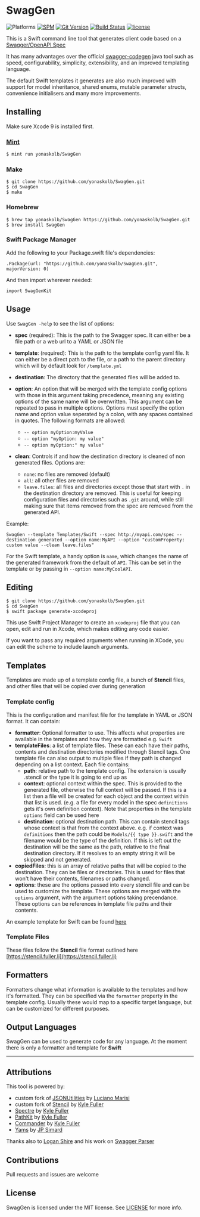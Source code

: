 # SwagGen

![Platforms](https://img.shields.io/badge/platforms-Linux%20%7C%20macOS-blue.svg)
[![SPM](https://img.shields.io/badge/spm-compatible-brightgreen.svg?style=flat)](https://swift.org/package-manager)
[![Git Version](https://img.shields.io/github/release/yonaskolb/swaggen.svg)](https://github.com/yonaskolb/SwagGen/releases)
[![Build Status](https://img.shields.io/travis/yonaskolb/SwagGen/master.svg?style=flat)](https://travis-ci.org/yonaskolb/SwagGen)
[![license](https://img.shields.io/github/license/mashape/apistatus.svg)](https://github.com/yonaskolb/SwagGen/blob/master/LICENSE)

This is a Swift command line tool that generates client code based on a [Swagger/OpenAPI Spec](http://swagger.io)

It has many advantages over the official [swagger-codegen](https://github.com/swagger-api/swagger-codegen) java tool such as speed, configurability, simplicity, extensibility, and an improved templating language.

The default Swift templates it generates are also much improved with support for model inheritance, shared enums, mutable parameter structs, convenience initialisers and many more improvements.

## Installing
Make sure Xcode 9 is installed first.

### [Mint](https://github.com/yonaskolb/mint)
```sh
$ mint run yonaskolb/SwagGen
```

### Make

```
$ git clone https://github.com/yonaskolb/SwagGen.git
$ cd SwagGen
$ make
```

### Homebrew

```
$ brew tap yonaskolb/SwagGen https://github.com/yonaskolb/SwagGen.git
$ brew install SwagGen
```

### Swift Package Manager

Add the following to your Package.swift file's dependencies:

```
.Package(url: "https://github.com/yonaskolb/SwagGen.git", majorVersion: 0)
```

And then import wherever needed:

```
import SwagGenKit
```


## Usage
Use `SwagGen -help` to see the list of options:

- **spec** (required): This is the path to the Swagger spec. It can either be a file path or a web url to a YAML or JSON file
- **template**: (required): This is the path to the template config yaml file. It can either be a direct path to the file, or a path to the parent directory which will by default look for `/template.yml`
- **destination**: The directory that the generated files will be added to.
- **option**: An option that will be merged with the template config options with those in this argument taking precedence, meaning any existing options of the same name will be overwritten. This argument can be repeated to pass in multiple options. Options must specify the option name and option value seperated by a colon, with any spaces contained in quotes. The following formats are allowed:
	- `-- option myOption:myValue`
	- `-- option "myOption: my value"`
	- `-- option myOption:" my value"`

- **clean**: Controls if and how the destination directory is cleaned of non generated files. Options are:
	- `none`: no files are removed (default)
	- `all`: all other files are removed
	- `leave.files`: all files and directories except those that start with `.` in the destination directory are removed. This is useful for keeping configuration files and directories such as `.git` around, while still making sure that items removed from the spec are removed from the generated API.

Example:

```
SwagGen --template Templates/Swift --spec http://myapi.com/spec --destination generated --option name:MyAPI --option "customProperty: custom value --clean leave.files"
```

For the Swift template, a handy option is `name`, which changes the name of the generated framework from the default of `API`. This can be set in the template or by passing in `--option name:MyCoolAPI`.

## Editing
```
$ git clone https://github.com/yonaskolb/SwagGen.git
$ cd SwagGen
$ swift package generate-xcodeproj
```
This use Swift Project Manager to create an `xcodeproj` file that you can open, edit and run in Xcode, which makes editing any code easier.

If you want to pass any required arguments when running in XCode, you can edit the scheme to include launch arguments.

## Templates
Templates are made up of a template config file, a bunch of **Stencil** files, and other files that will be copied over during generation

### Template config
This is the configuration and manifest file for the template in YAML or JSON format. It can contain:

- **formatter**: Optional formatter to use. This affects what properties are available in the templates and how they are formatted e.g. `Swift`
- **templateFiles**: a list of template files. These can each have their paths, contents and destination directories modified through Stencil tags. One template file can also output to multiple files if they path is changed depending on a list context. Each file contains:
	- **path**: relative path to the template config. The extension is usually .stencil or the type it is going to end up as
	- **context**: optional context within the spec. This is provided to the generated file, otherwise the full context will be passed. If this is a list then a file will be created for each object and the context within that list is used. (e.g. a file for every model in the spec `definitions` gets it's own definition context). Note that properties in the template `options` field can be used here
	- **destination**: optional destination path. This can contain stencil tags whose context is that from the context above. e.g. if context was `definitions` then the path could be `Models/{{ type }}.swift` and the filename would be the type of the definition. If this is left out the destination will be the same as the path, relative to the final destination directory. If it resolves to an empty string it will be skipped and not generated.
- **copiedFiles**: this is an array of relative paths that will be copied to the destination. They can be files or directories. This is used for files that won't have their contents, filenames or paths changed.
- **options**: these are the options passed into every stencil file and can be used to customize the template. These options are merged with the `options` argument, with the argument options taking precendance. These options can be references in template file paths and their contents.

An example template for Swift can be found [here](Templates/Swift/template.yml)

### Template Files
These files follow the **Stencil** file format outlined here [https://stencil.fuller.li](https://stencil.fuller.li)

## Formatters
Formatters change what information is available to the templates and how it's formatted. They can be specified via the `formatter` property in the template config. Usually these would map to a specific target language, but can be customized for different purposes.

## Output Languages
SwagGen can be used to generate code for any language. At the moment there is only a formatter and template for **Swift**

---

## Attributions

This tool is powered by:

- custom fork of [JSONUtilities](https://github.com/yonaskolb/JSONUtilities) by [Luciano Marisi](https://github.com/lucianomarisi)
- custom fork of [Stencil](https://github.com/yonaskolb/Stencil) by [Kyle Fuller](https://github.com/kylef)
- [Spectre](https://github.com/kylef/Spectre) by [Kyle Fuller](https://github.com/kylef)
- [PathKit](https://github.com/kylef/PathKit) by [Kyle Fuller](https://github.com/kylef)
- [Commander](https://github.com/kylef/Commander) by [Kyle Fuller](https://github.com/kylef)
- [Yams](https://github.com/jpsim/Yams) by [JP Simard](https://github.com/jpsim)

Thanks also to [Logan Shire](https://github.com/AttilaTheFun) and his work on [Swagger Parser](https://github.com/AttilaTheFun/SwaggerParser)

## Contributions
Pull requests and issues are welcome

## License

SwagGen is licensed under the MIT license. See [LICENSE](LICENSE) for more info.
